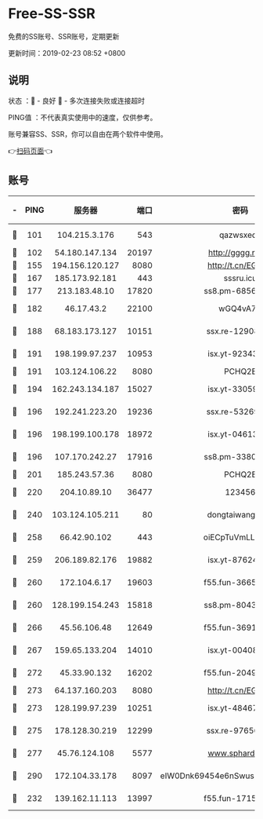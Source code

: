 # Free-SS-SSR

免费的SS账号、SSR账号，定期更新

更新时间：2019-02-23 08:52 +0800

## 说明

状态     ：🙂 - 良好 🙁 - 多次连接失败或连接超时

PING值   ：不代表真实使用中的速度，仅供参考。

账号兼容SS、SSR，你可以自由在两个软件中使用。

👉[扫码页面](https://liesauer.github.io/free-ss-ssr.github.io/)👈

## 账号

|-|PING|服务器|端口|密码|加密方式|区域|
|:----:|:----:|:-----:|-----:|:----:|:----:|:----:|
|🙂|101|104.215.3.176|543|qazwsxedc|aes-256-gcm|JP|
|🙂|102|54.180.147.134|20197|http://gggg.rocks|chacha20|KR|
|🙂|155|194.156.120.127|8080|http://t.cn/EGJIyrl|rc4-md5|RU|
|🙂|167|185.173.92.181|443|sssru.icu|rc4-md5|RU|
|🙂|177|213.183.48.10|17820|ss8.pm-68560247|rc4-md5|RU|
|🙂|182|46.17.43.2|22100|wGQ4vA7D|aes-256-gcm|RU|
|🙂|188|68.183.173.127|10151|ssx.re-12908740|aes-256-cfb|US|
|🙂|191|198.199.97.237|10953|isx.yt-92343390|aes-256-cfb|US|
|🙂|191|103.124.106.22|8080|PCHQ2E|rc4-md5|US|
|🙂|194|162.243.134.187|15027|isx.yt-33059042|aes-256-cfb|US|
|🙂|196|192.241.223.20|19236|ssx.re-53269147|aes-256-cfb|US|
|🙂|196|198.199.100.178|18972|isx.yt-04613633|aes-256-cfb|US|
|🙂|196|107.170.242.27|17916|ss8.pm-33807942|aes-256-cfb|US|
|🙂|201|185.243.57.36|8080|PCHQ2E|rc4-md5|US|
|🙂|220|204.10.89.10|36477|123456|aes-256-cfb|US|
|🙂|240|103.124.105.211|80|dongtaiwang.com|aes-256-cfb|US|
|🙂|258|66.42.90.102|443|oiECpTuVmLLxk4Ts|aes-256-cfb|US|
|🙂|259|206.189.82.176|19882|isx.yt-87624170|aes-256-cfb|SG|
|🙂|260|172.104.6.17|19603|f55.fun-36655557|aes-256-cfb|US|
|🙂|260|128.199.154.243|15818|ss8.pm-80438797|aes-256-cfb|SG|
|🙂|266|45.56.106.48|12649|f55.fun-36914510|aes-256-cfb|US|
|🙂|267|159.65.133.204|14010|isx.yt-00408071|aes-256-cfb|SG|
|🙂|272|45.33.90.132|16202|f55.fun-20490140|aes-256-cfb|US|
|🙂|273|64.137.160.203|8080|http://t.cn/EGJIyrl|rc4-md5|CA|
|🙂|273|128.199.97.239|10251|isx.yt-48467952|aes-256-cfb|SG|
|🙂|275|178.128.30.219|12299|ssx.re-97656059|aes-256-cfb|SG|
|🙂|277|45.76.124.108|5577|www.sphard.com|aes-256-cfb|AU|
|🙂|290|172.104.33.178|8097|eIW0Dnk69454e6nSwuspv9DmS201tQ0D|aes-256-cfb|SG|
|🙂|232|139.162.11.113|13997|f55.fun-17151617|aes-256-cfb|SG|
